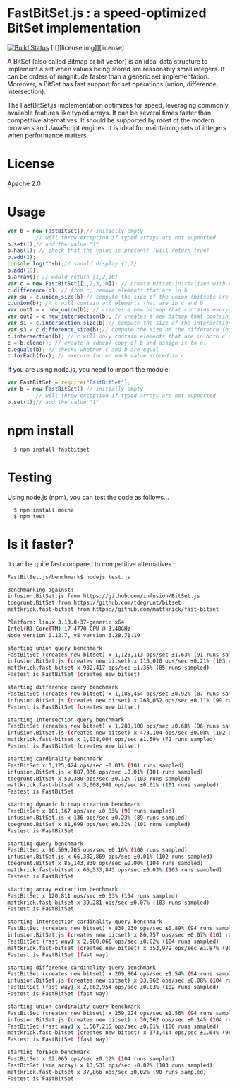 # FastBitSet.js : a speed-optimized BitSet implementation
[![Build Status](https://travis-ci.org/lemire/FastBitSet.js.png)](https://travis-ci.org/lemire/FastBitSet.js)
[![][license img]][license]

A BitSet  (also called Bitmap or bit vector) is an ideal data structure to implement a
set when values being stored are reasonably small integers. It can be orders of magnitude
faster than a generic set implementation. Moreover, a BitSet has fast support for set
operations (union, difference, intersection).

The FastBitSet.js implementation optimizes for speed, leveraging commonly available features
like typed arrays. It can be several times faster than competitive alternatives. It should be supported by most of the modern browsers and JavaScript
engines.  It is ideal for maintaining sets of integers when performance matters.

License
===

Apache 2.0


Usage
===

```javascript
var b = new FastBitSet();// initially empty
         // will throw exception if typed arrays are not supported
b.set(1);// add the value "1"
b.has(1); // check that the value is present! (will return true)
b.add(2);
console.log(""+b);// should display {1,2}
b.add(10);
b.array(); // would return [1,2,10]
var c = new FastBitSet([1,2,3,10]); // create bitset initialized with values 1,2,3,10
c.difference(b); // from c, remove elements that are in b
var su = c.union_size(b);// compute the size of the union (bitsets are unchanged)
c.union(b); // c will contain all elements that are in c and b
var out1 = c.new_union(b); // creates a new bitmap that contains everything in c and b 
var out2 = c.new_intersection(b); // creates a new bitmap that contains everything that is in both c and b 
var s1 = c.intersection_size(b);// compute the size of the intersection (bitsets are unchanged)
var s3 = c.difference_size(b);// compute the size of the difference (bitsets are unchanged)
c.intersection(b); // c will only contain elements that are in both c and b
c = b.clone(); // create a (deep) copy of b and assign it to c.
c.equals(b); // checks whether c and b are equal
c.forEach(fnc); // execute fnc on each value stored in c
```

If you are using node.js, you need to import the module:

```javascript
var FastBitSet = require("FastBitSet");
var b = new FastBitSet();// initially empty
         // will throw exception if typed arrays are not supported
b.set(1);// add the value "1"
```
npm install
===

      $ npm install fastbitset

Testing
===

Using node.js (npm), you can test the code as follows...

      $ npm install mocha
      $ npm test



Is it faster?
===

It can be quite fast compared to competitive alternatives :

```bash
FastBitSet.js/benchmark$ nodejs test.js

Benchmarking against:
infusion.BitSet.js from https://github.com/infusion/BitSet.js
tdegrunt.BitSet from https://github.com/tdegrunt/bitset
mattkrick.fast-bitset from https://github.com/mattkrick/fast-bitset

Platform: linux 3.13.0-37-generic x64
Intel(R) Core(TM) i7-4770 CPU @ 3.40GHz
Node version 0.12.7, v8 version 3.28.71.19

starting union query benchmark
FastBitSet (creates new bitset) x 1,126,113 ops/sec ±1.63% (91 runs sampled)
infusion.BitSet.js (creates new bitset) x 113,010 ops/sec ±0.21% (103 runs sampled)
mattkrick.fast-bitset x 982,417 ops/sec ±1.36% (85 runs sampled)
Fastest is FastBitSet (creates new bitset)

starting difference query benchmark
FastBitSet (creates new bitset) x 1,185,454 ops/sec ±0.92% (87 runs sampled)
infusion.BitSet.js (creates new bitset) x 268,052 ops/sec ±0.11% (99 runs sampled)
Fastest is FastBitSet (creates new bitset)

starting intersection query benchmark
FastBitSet (creates new bitset) x 1,288,108 ops/sec ±0.68% (96 runs sampled)
infusion.BitSet.js (creates new bitset) x 473,104 ops/sec ±0.08% (102 runs sampled)
mattkrick.fast-bitset x 1,038,004 ops/sec ±1.59% (72 runs sampled)
Fastest is FastBitSet (creates new bitset)

starting cardinality benchmark
FastBitSet x 3,125,424 ops/sec ±0.01% (101 runs sampled)
infusion.BitSet.js x 887,036 ops/sec ±0.01% (101 runs sampled)
tdegrunt.BitSet x 50,380 ops/sec ±0.12% (103 runs sampled)
mattkrick.fast-bitset x 3,008,909 ops/sec ±0.01% (101 runs sampled)
Fastest is FastBitSet

starting dynamic bitmap creation benchmark
FastBitSet x 101,167 ops/sec ±0.83% (96 runs sampled)
infusion.BitSet.js x 136 ops/sec ±0.23% (89 runs sampled)
tdegrunt.BitSet x 81,699 ops/sec ±0.32% (101 runs sampled)
Fastest is FastBitSet

starting query benchmark
FastBitSet x 96,509,705 ops/sec ±0.16% (100 runs sampled)
infusion.BitSet.js x 66,382,869 ops/sec ±0.01% (102 runs sampled)
tdegrunt.BitSet x 85,143,830 ops/sec ±0.00% (104 runs sampled)
mattkrick.fast-bitset x 66,533,843 ops/sec ±0.03% (103 runs sampled)
Fastest is FastBitSet

starting array extraction benchmark
FastBitSet x 120,811 ops/sec ±0.03% (104 runs sampled)
mattkrick.fast-bitset x 39,281 ops/sec ±0.07% (103 runs sampled)
Fastest is FastBitSet

starting intersection cardinality query benchmark
FastBitSet (creates new bitset) x 838,230 ops/sec ±0.89% (94 runs sampled)
infusion.BitSet.js (creates new bitset) x 86,757 ops/sec ±0.07% (101 runs sampled)
FastBitSet (fast way) x 2,980,066 ops/sec ±0.02% (104 runs sampled)
mattkrick.fast-bitset (creates new bitset) x 353,979 ops/sec ±1.87% (90 runs sampled)
Fastest is FastBitSet (fast way)

starting difference cardinality query benchmark
FastBitSet (creates new bitset) x 269,864 ops/sec ±1.54% (94 runs sampled)
infusion.BitSet.js (creates new bitset) x 33,962 ops/sec ±0.08% (104 runs sampled)
FastBitSet (fast way) x 2,862,954 ops/sec ±0.03% (102 runs sampled)
Fastest is FastBitSet (fast way)

starting union cardinality query benchmark
FastBitSet (creates new bitset) x 259,224 ops/sec ±1.56% (94 runs sampled)
infusion.BitSet.js (creates new bitset) x 30,562 ops/sec ±0.14% (104 runs sampled)
FastBitSet (fast way) x 1,567,215 ops/sec ±0.01% (100 runs sampled)
mattkrick.fast-bitset (creates new bitset) x 373,414 ops/sec ±1.64% (98 runs sampled)
Fastest is FastBitSet (fast way)

starting forEach benchmark
FastBitSet x 62,065 ops/sec ±0.12% (104 runs sampled)
FastBitSet (via array) x 13,531 ops/sec ±0.02% (103 runs sampled)
mattkrick.fast-bitset x 37,866 ops/sec ±0.02% (90 runs sampled)
Fastest is FastBitSet

```


